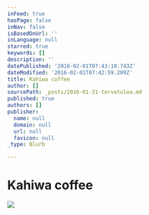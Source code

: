 ```yaml
---
inFeed: true
hasPage: false
inNav: false
isBasedOnUrl: ''
inLanguage: null
starred: true
keywords: []
description: ''
datePublished: '2016-02-01T07:43:18.743Z'
dateModified: '2016-02-01T07:42:59.209Z'
title: Kahiwa coffee
author: []
sourcePath: _posts/2016-01-31-tervetuloa.md
published: true
authors: []
publisher:
  name: null
  domain: null
  url: null
  favicon: null
_type: Blurb

---
```

# Kahiwa coffee
![](https://s3-us-west-2.amazonaws.com/the-grid-img/p/583332a5f5584fb526007efd8a9c4c1824d362b8.jpg)